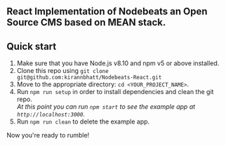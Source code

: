 ## React Implementation of Nodebeats an Open Source CMS based on MEAN stack.

## Quick start

1.  Make sure that you have Node.js v8.10 and npm v5 or above installed.
2.  Clone this repo using `git clone git@github.com:kirannbhatt/Nodebeats-React.git`
3.  Move to the appropriate directory: `cd <YOUR_PROJECT_NAME>`.<br />
4.  Run `npm run setup` in order to install dependencies and clean the git repo.<br />
    _At this point you can run `npm start` to see the example app at `http://localhost:3000`._
5.  Run `npm run clean` to delete the example app.

Now you're ready to rumble!

